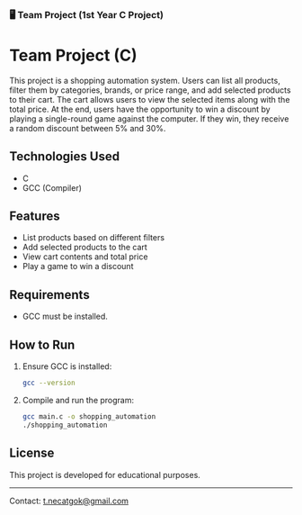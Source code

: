 ### 🖥️ Team Project (1st Year C Project)

# Team Project (C)
This project is a shopping automation system. Users can list all products, filter them by categories, brands, or price range, and add selected products to their cart. The cart allows users to view the selected items along with the total price. At the end, users have the opportunity to win a discount by playing a single-round game against the computer. If they win, they receive a random discount between 5% and 30%.

## Technologies Used
- C
- GCC (Compiler)

## Features
- List products based on different filters
- Add selected products to the cart
- View cart contents and total price
- Play a game to win a discount

## Requirements
- GCC must be installed.

## How to Run
1. Ensure GCC is installed:
   ```bash
   gcc --version
   ```
2. Compile and run the program:
   ```bash
   gcc main.c -o shopping_automation
   ./shopping_automation
   ```

## License
This project is developed for educational purposes.

---
Contact: [t.necatgok@gmail.com](mailto:t.necatgok@gmail.com)
